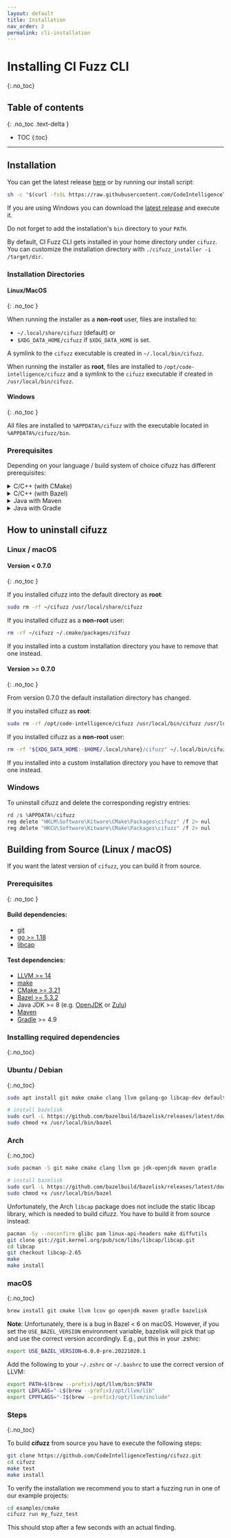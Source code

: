 ```yaml
---
layout: default
title: Installation
nav_order: 2
permalink: cli-installation
---
```

# **Installing CI Fuzz CLI**
{:.no_toc}

## Table of contents
{: .no_toc .text-delta }

- TOC
{:toc}

---

## Installation


You can get the latest release [here](https://github.com/CodeIntelligenceTesting/cifuzz/releases/latest)
or by running our install script:

```bash
sh -c "$(curl -fsSL https://raw.githubusercontent.com/CodeIntelligenceTesting/cifuzz/main/install.sh)"
```

If you are using Windows you can download the [latest release](https://github.com/CodeIntelligenceTesting/cifuzz/releases/latest/download/cifuzz_installer_windows.exe) 
and execute it.

Do not forget to add the installation's `bin` directory to your `PATH`.

By default, CI Fuzz CLI gets installed in your home directory under `cifuzz`.
You can customize the installation directory with `./cifuzz_installer -i /target/dir`.

### Installation Directories

#### **Linux/MacOS**
{: .no_toc }

When running the installer as a **non-root** user, files are installed to:

* `~/.local/share/cifuzz` (default) or
* `$XDG_DATA_HOME/cifuzz` if `$XDG_DATA_HOME` is set.

A symlink to the `cifuzz` executable is created in `~/.local/bin/cifuzz`.

When running the installer as **root**, files are installed to
`/opt/code-intelligence/cifuzz` and a symlink to the `cifuzz` executable
if created in `/usr/local/bin/cifuzz`.

#### **Windows**
{: .no_toc }

All files are installed to `%APPDATA%/cifuzz` with the executable located
in `%APPDATA%/cifuzz/bin`.

### Prerequisites 

Depending on your language / build system of choice cifuzz has different prerequisites:

<details>
<summary>C/C++ (with CMake)</summary>

<ul>
    <li>
        <a href="https://cmake.org/">CMake >= 3.16</a>  
    </li>
    <li>
        <a href="https://clang.llvm.org/get_started.html">LLVM >= 11</a>
    </li>
</ul>


<b>Ubuntu / Debian</b>
<br>
<!-- when changing this, please make sure it is in sync with the E2E pipeline -->

<code>
sudo apt install cmake clang llvm
</code>

<br><br>

<b>Arch</b>
<br>
<!-- when changing this, please make sure it is in sync with the E2E pipeline -->

<code>
sudo pacman -S cmake clang llvm
</code>
<br><br>

<b>macOS</b>
<br>
<!-- when changing this, please make sure it is in sync with the E2E pipeline -->

<code>
brew install cmake llvm lcov
</code>
<br><br>

<b>Windows</b>
<br>
<!-- when changing this, please make sure it is in sync with the E2E pipeline -->
<!-- clang is included in the llvm package --->
At least Visual Studio 2022 version 17 is required.<br>

<code>
choco install cmake llvm
</code>
<br><br>

</details>

<details>
 <summary>C/C++ (with Bazel)</summary>


<ul>
    <li>
        <a href="https://bazel.build/install">Bazel >= 5.3.2</a>  
    </li>
    <li>
        Java JDK >= 8 (e.g. <a href="https://openjdk.java.net/install/">OpenJDK</a> 
        or 
        <a href="https://www.azul.com/downloads/zulu-community/">Zulu</a>) is needed for Bazel's coverage feature.
    </li>
    <li>
        <a href="https://clang.llvm.org/get_started.html">LLVM >= 11</a>
    </li>
    <li>
        <a href="https://github.com/linux-test-project/lcov">lcov</a>
    </li>
</ul>

<b>Ubuntu / Debian</b>
<br>
<!-- when changing this, please make sure it is in sync with the E2E pipeline -->
<code>
sudo apt install clang llvm lcov<br>
sudo curl -L https://github.com/bazelbuild/bazelisk/releases/latest/download/bazelisk-linux-amd64 -o /usr/local/bin/bazel<br>
sudo chmod +x /usr/local/bin/bazel
</code>
<br><br>

<b>Arch</b>
<br>
<!-- when changing this, please make sure it is in sync with the E2E pipeline -->
<code>
sudo pacman -S clang llvm lcov<br>
sudo curl -L https://github.com/bazelbuild/bazelisk/releases/latest/download/bazelisk-linux-amd64 -o /usr/local/bin/bazel<br>
sudo chmod +x /usr/local/bin/bazel
</code>
<br><br>

<b>macOS</b>
<br>
<!-- when changing this, please make sure it is in sync with the E2E pipeline -->
<code>
brew install llvm lcov openjdk bazelisk
</code>
<br><br>

<b>Windows</b>
<br>
At least Visual Studio 2022 version 17 is required.
<code>
choco install cmake llvm microsoft-openjdk bazelisk
</code>
</details>

<details>
<summary>Java with Maven</summary>

<ul>
    <li>
        Java JDK >= 8 <a href="https://openjdk.java.net/install/">OpenJDK</a> 
        or 
        <a href="https://www.azul.com/downloads/zulu-community/">Zulu</a>
    </li>
    <li>
        <a href="https://maven.apache.org/install.html">Maven</a>
    </li>
</ul>


<b>Ubuntu / Debian</b>
<br>
<!-- when changing this, please make sure it is in sync with the E2E pipeline -->

<code>
sudo apt install default-jdk maven
</code>
<br><br>

<b>Arch</b>
<br>
<!-- when changing this, please make sure it is in sync with the E2E pipeline -->

<code>
sudo pacman -S jdk-openjdk maven
</code>
<br><br>

<b>macOS</b>
<br>
<!-- when changing this, please make sure it is in sync with the E2E pipeline -->

<code>
brew install openjdk maven
</code>
<br><br>

<b>Windows</b>
<br>
<!-- when changing this, please make sure it is in sync with the E2E pipeline -->

<code>
choco install microsoft-openjdk maven
</code>
<br><br>

</details>


<details>
 <summary>Java with Gradle</summary>

<ul>
    <li>
        Java JDK >= 8 <a href="https://openjdk.java.net/install/">OpenJDK</a> 
        or 
        <a href="https://www.azul.com/downloads/zulu-community/">Zulu</a>
    </li>
    <li>
        <a href="https://gradle.org/install/">Gradle</a>
    </li>
</ul>


<b>Ubuntu / Debian</b>
<br>
<!-- when changing this, please make sure it is in sync with the E2E pipeline -->

<code>
sudo apt install default-jdk gradle
</code>
<br><br>

<b>Arch</b>
<br>
<!-- when changing this, please make sure it is in sync with the E2E pipeline -->

<code>
sudo pacman -S jdk-openjdk gradle
</code>
<br><br>

<b>macOS</b>
<br>
<!-- when changing this, please make sure it is in sync with the E2E pipeline -->

<code>
brew install openjdk gradle
</code>
<br><br>

<b>Windows</b>
<br>
<!-- when changing this, please make sure it is in sync with the E2E pipeline -->

<code>
choco install microsoft-openjdk gradle
</code>
<br><br>

</details>


## How to uninstall cifuzz

### Linux / macOS

#### **Version < 0.7.0**
{: .no_toc }

If you installed cifuzz into the default directory as **root**:

```bash
sudo rm -rf ~/cifuzz /usr/local/share/cifuzz
```

If you installed cifuzz as a **non-root** user:

```bash
rm -rf ~/cifuzz ~/.cmake/packages/cifuzz
```

If you installed into a custom installation directory you have to remove
that one instead.

#### **Version >= 0.7.0**
{: .no_toc }

From version 0.7.0 the default installation directory has changed.

If you installed cifuzz as **root**:

```bash
sudo rm -rf /opt/code-intelligence/cifuzz /usr/local/bin/cifuzz /usr/local/share/cifuzz
```

If you installed cifuzz as a **non-root** user:

```bash
rm -rf "${XDG_DATA_HOME:-$HOME/.local/share}/cifuzz" ~/.local/bin/cifuzz ~/.cmake/packages/cifuzz
```

If you installed into a custom installation directory you have to remove
that one instead.

### Windows

To uninstall cifuzz and delete the corresponding registry entries:

```powershell
rd /s %APPDATA%/cifuzz
reg delete "HKLM\Software\Kitware\CMake\Packages\cifuzz" /f 2> nul
reg delete "HKCU\Software\Kitware\CMake\Packages\cifuzz" /f 2> nul
```


## Building from Source (Linux / macOS)

If you want the latest version of `cifuzz`, you can build it from source. 

### Prerequisites
{: .no_toc }

#### **Build dependencies**:
* [git](https://git-scm.com/)
* [go >= 1.18](https://go.dev/doc/install)
* [libcap](https://man7.org/linux/man-pages/man3/libcap.3.html)

#### **Test dependencies**:
* [LLVM >= 14](https://clang.llvm.org/get_started.html)
* [make](https://www.gnu.org/software/make/)
* [CMake >= 3.21](https://cmake.org/)
* [Bazel >= 5.3.2](https://bazel.build/install)
* Java JDK >= 8 (e.g. [OpenJDK](https://openjdk.java.net/install/) or
  [Zulu](https://www.azul.com/downloads/zulu-community/))
* [Maven](https://maven.apache.org/install.html)
* [Gradle](https://gradle.org/install/) >= 4.9

### Installing required dependencies
{:.no_toc}

### Ubuntu / Debian
{:.no_toc}

```bash
sudo apt install git make cmake clang llvm golang-go libcap-dev default-jdk maven gradle

# install bazelisk
sudo curl -L https://github.com/bazelbuild/bazelisk/releases/latest/download/bazelisk-linux-amd64 -o /usr/local/bin/bazel
sudo chmod +x /usr/local/bin/bazel
```

### Arch
{:.no_toc}

```bash
sudo pacman -S git make cmake clang llvm go jdk-openjdk maven gradle

# install bazelisk
sudo curl -L https://github.com/bazelbuild/bazelisk/releases/latest/download/bazelisk-linux-amd64 -o /usr/local/bin/bazel
sudo chmod +x /usr/local/bin/bazel
```

Unfortunately, the Arch `libcap` package does not include the static
libcap library, which is needed to build cifuzz. You have to build it from
source instead:
```bash
pacman -Sy --noconfirm glibc pam linux-api-headers make diffutils
git clone git://git.kernel.org/pub/scm/libs/libcap/libcap.git
cd libcap
git checkout libcap-2.65
make
make install
```

### macOS
{:.no_toc}

```bash
brew install git cmake llvm lcov go openjdk maven gradle bazelisk
```

**Note**: Unfortunately, there is a bug in Bazel < 6 on macOS. However, if you set the
`USE_BAZEL_VERSION` environment variable, bazelisk will pick that up and use
the correct version accordingly. E.g., put this in your .zshrc:

```zsh
export USE_BAZEL_VERSION=6.0.0-pre.20221020.1
```

Add the following to your `~/.zshrc` or `~/.bashrc` to use the correct version of
LLVM:

```bash
export PATH=$(brew --prefix)/opt/llvm/bin:$PATH
export LDFLAGS="-L$(brew --prefix)/opt/llvm/lib"
export CPPFLAGS="-I$(brew --prefix)/opt/llvm/include"
```

### Steps
{:.no_toc}

To build **cifuzz** from source you have to execute the following steps:
```bash
git clone https://github.com/CodeIntelligenceTesting/cifuzz.git
cd cifuzz
make test
make install
```

To verify the installation we recommend you to start a fuzzing run
in one of our example projects:
``` bash
cd examples/cmake
cifuzz run my_fuzz_test
```
This should stop after a few seconds with an actual finding.

